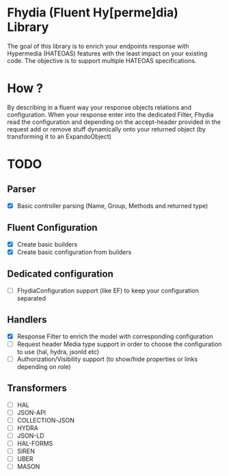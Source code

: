 # Fhydia (Fluent Hy[perme]dia) Library

The goal of this library is to enrich your endpoints response with Hypermedia (HATEOAS) features with the least impact on your existing code.
The objective is to support multiple HATEOAS specifications.

# How ?

By describing in a fluent way your response objects relations and configuration.
When your response enter into the dedicated Filter, Fhydia read the configuration and depending on the accept-header provided in the request add or remove stuff dynamically onto your returned object (by transforming it to an ExpandoObject)

# TODO

## Parser

- [x] Basic controller parsing (Name, Group, Methods and returned type)

## Fluent Configuration

- [x] Create basic builders
- [x] Create basic configuration from builders

## Dedicated configuration
- [ ] FhydiaConfiguration<T> support (like EF) to keep your configuration separated

## Handlers

- [x] Response Filter to enrich the model with corresponding configuration
- [ ] Request header Media type support in order to choose the configuration to use (hal, hydra, jsonld etc)
- [ ] Authorization/Visibility support (to show/hide properties or links depending on role)

## Transformers

- [ ] HAL
- [ ] JSON-API
- [ ] COLLECTION-JSON
- [ ] HYDRA
- [ ] JSON-LD
- [ ] HAL-FORMS
- [ ] SIREN
- [ ] UBER
- [ ] MASON